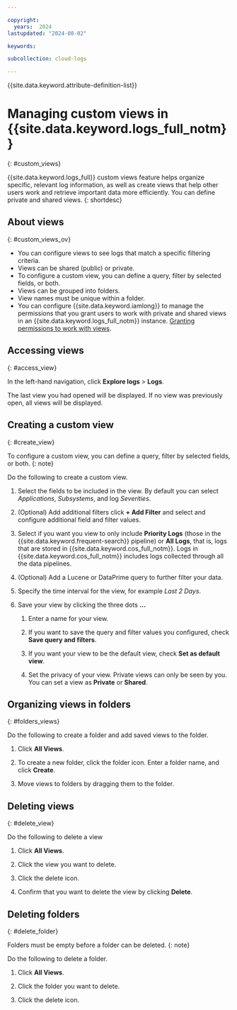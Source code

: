 ```yaml
---

copyright:
  years:  2024
lastupdated: "2024-08-02"

keywords:

subcollection: cloud-logs

---
```


{{site.data.keyword.attribute-definition-list}}

# Managing custom views in {{site.data.keyword.logs_full_notm}}
{: #custom_views}

{{site.data.keyword.logs_full}} custom views feature helps organize specific, relevant log information, as well as create views that help other users work and retrieve important data more efficiently. You can define private and shared views.
{: shortdesc}

## About views
{: #custom_views_ov}

- You can configure views to see logs that match a specific filtering criteria.
- Views can be shared (public) or private.
- To configure a custom view, you can define a query, filter by selected fields, or both.
- Views can be grouped into folders.
- View names must be unique within a folder.
- You can configure {{site.data.keyword.iamlong}} to manage the permissions that you grant users to work with private and shared views in an {{site.data.keyword.logs_full_notm}} instance. [Granting permissions to work with views](/docs/cloud-logs?topic=cloud-logs-iam-views).


## Accessing views
{: #access_view}

In the left-hand navigation, click **Explore logs** > **Logs**.

The last view you had opened will be displayed. If no view was previously open, all views will be displayed.


## Creating a custom view
{: #create_view}

To configure a custom view, you can define a query, filter by selected fields, or both.
{: note}

Do the following to create a custom view.

1. Select the fields to be included in the view. By default you can select *Applications*, *Subsystems*, and log *Severities*.

2. (Optional) Add additional filters click **+ Add Filter** and select and configure additional field and filter values.

3. Select if you want you view to only include **Priority Logs** (those in the {{site.data.keyword.frequent-search}} pipeline) or **All Logs**, that is, logs that are stored in {{site.data.keyword.cos_full_notm}}. Logs in {{site.data.keyword.cos_full_notm}} includes logs collected through all the data pipelines.

4. (Optional) Add a Lucene or DataPrime query to further filter your data.

5. Specify the time interval for the view, for example *Last 2 Days*.

6. Save your view by clicking the three dots **...**

   1. Enter a name for your view.

   2. If you want to save the query and filter values you configured, check **Save query and filters**.

   3. If you want your view to be the default view, check **Set as default view**.

   4. Set the privacy of your view. Private views can only be seen by you. You can set a view as **Private** or **Shared**.



## Organizing views in folders
{: #folders_views}

Do the following to create a folder and add saved views to the folder.

1. Click **All Views**.

2. To create a new folder, click the folder icon. Enter a folder name, and click **Create**.

3. Move views to folders by dragging them to the folder.


## Deleting views
{: #delete_view}

Do the following to delete a view

1. Click **All Views**.

2. Click the view you want to delete.

3. Click the delete icon.

4. Confirm that you want to delete the view by clicking **Delete**.

## Deleting folders
{: #delete_folder}

Folders must be empty before a folder can be deleted.
{: note}

Do the following to delete a folder.

1. Click **All Views**.

2. Click the folder you want to delete.

3. Click the delete icon.
